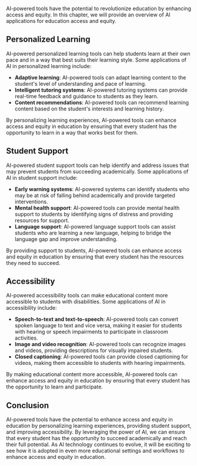 
AI-powered tools have the potential to revolutionize education by enhancing access and equity. In this chapter, we will provide an overview of AI applications for education access and equity.

Personalized Learning
---------------------

AI-powered personalized learning tools can help students learn at their own pace and in a way that best suits their learning style. Some applications of AI in personalized learning include:

* **Adaptive learning**: AI-powered tools can adapt learning content to the student's level of understanding and pace of learning.
* **Intelligent tutoring systems**: AI-powered tutoring systems can provide real-time feedback and guidance to students as they learn.
* **Content recommendations**: AI-powered tools can recommend learning content based on the student's interests and learning history.

By personalizing learning experiences, AI-powered tools can enhance access and equity in education by ensuring that every student has the opportunity to learn in a way that works best for them.

Student Support
---------------

AI-powered student support tools can help identify and address issues that may prevent students from succeeding academically. Some applications of AI in student support include:

* **Early warning systems**: AI-powered systems can identify students who may be at risk of falling behind academically and provide targeted interventions.
* **Mental health support**: AI-powered tools can provide mental health support to students by identifying signs of distress and providing resources for support.
* **Language support**: AI-powered language support tools can assist students who are learning a new language, helping to bridge the language gap and improve understanding.

By providing support to students, AI-powered tools can enhance access and equity in education by ensuring that every student has the resources they need to succeed.

Accessibility
-------------

AI-powered accessibility tools can make educational content more accessible to students with disabilities. Some applications of AI in accessibility include:

* **Speech-to-text and text-to-speech**: AI-powered tools can convert spoken language to text and vice versa, making it easier for students with hearing or speech impairments to participate in classroom activities.
* **Image and video recognition**: AI-powered tools can recognize images and videos, providing descriptions for visually impaired students.
* **Closed captioning**: AI-powered tools can provide closed captioning for videos, making them accessible to students with hearing impairments.

By making educational content more accessible, AI-powered tools can enhance access and equity in education by ensuring that every student has the opportunity to learn and participate.

Conclusion
----------

AI-powered tools have the potential to enhance access and equity in education by personalizing learning experiences, providing student support, and improving accessibility. By leveraging the power of AI, we can ensure that every student has the opportunity to succeed academically and reach their full potential. As AI technology continues to evolve, it will be exciting to see how it is adopted in even more educational settings and workflows to enhance access and equity in education.
